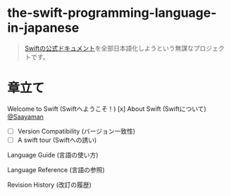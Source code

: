 # the-swift-programming-language-in-japanese

>[Swiftの公式ドキュメント](https://developer.apple.com/library/content/documentation/Swift/Conceptual/Swift_Programming_Language/index.html#//apple_ref/doc/uid/TP40014097-CH3-ID0)を全部日本語化しようという無謀なプロジェクトです。

# 章立て


Welcome to Swift (Swiftへようこそ！)
   [x] About Swift (Swiftについて)　[@Saayaman](https://github.com/Saayaman)
  - [ ] Version Compatibility (バージョン一致性)　
  - [ ] A swift tour (Swiftへの誘い)

Language Guide (言語の使い方)


Language Reference (言語の参照)


Revision History (改訂の履歴)



